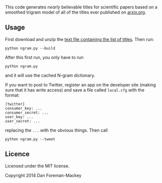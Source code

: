 This code generates *nearly* believable titles for scientific papers based on
a smoothed trigram model of all of the titles ever published on
[arxiv.org](http://arxiv.org).

Usage
-----

First download and unzip the [text file containing the list of
titles](http://bbq.dfm.io/~dfm/data/titles.txt.gz). Then run:

```
python ngram.py --build
```

After this first run, you only have to run

```
python ngram.py
```

and it will use the cached N-gram dictionary.

If you want to post to Twitter, register an app on the developer site (making
sure that it has write access) and save a file called `local.cfg` with the
format:

```
[twitter]
consumer_key: ...
consumer_secret: ...
user_key: ...
user_secret: ...
```

replacing the `...` with the obvious things. Then call

```
python ngram.py --tweet
```


Licence
-------

Licensed under the MIT license.

Copyright 2014 Dan Foreman-Mackey
